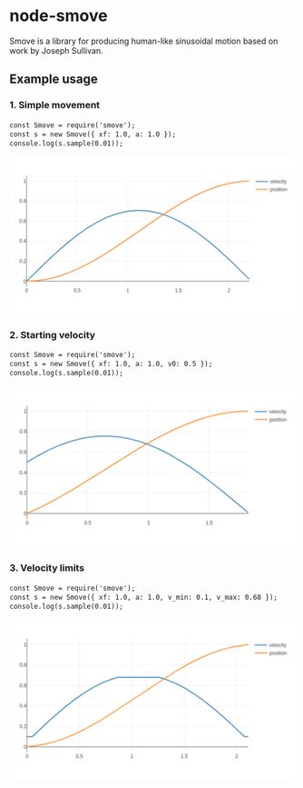 # node-smove
Smove is a library for producing human-like sinusoidal motion based on work by
Joseph Sullivan.

## Example usage

### 1. Simple movement

    const Smove = require('smove');
    const s = new Smove({ xf: 1.0, a: 1.0 });
    console.log(s.sample(0.01));

![Example 1](resources/example1.png)

### 2. Starting velocity

    const Smove = require('smove');
    const s = new Smove({ xf: 1.0, a: 1.0, v0: 0.5 });
    console.log(s.sample(0.01));

![Example 2](resources/example2.png)

### 3. Velocity limits

    const Smove = require('smove');
    const s = new Smove({ xf: 1.0, a: 1.0, v_min: 0.1, v_max: 0.68 });
    console.log(s.sample(0.01));

![Example 3](resources/example3.png)